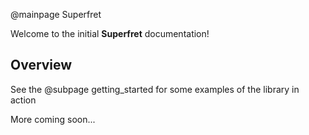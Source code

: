 @mainpage Superfret

Welcome to the initial **Superfret** documentation!

## Overview
See the @subpage getting_started for some examples of the library in action

More coming soon...